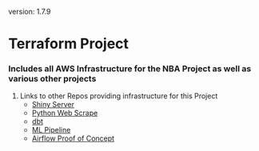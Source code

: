 version: 1.7.9

# Terraform Project 
### Includes all AWS Infrastructure for the NBA Project as well as various other projects

1. Links to other Repos providing infrastructure for this Project
    * [Shiny Server](https://github.com/jyablonski/NBA-Dashboard)
    * [Python Web Scrape](https://github.com/jyablonski/python_docker)
    * [dbt](https://github.com/jyablonski/nba_elt_dbt)
    * [ML Pipeline](https://github.com/jyablonski/nba_elt_mlflow)
    * [Airflow Proof of Concept](https://github.com/jyablonski/nba_elt_airflow)